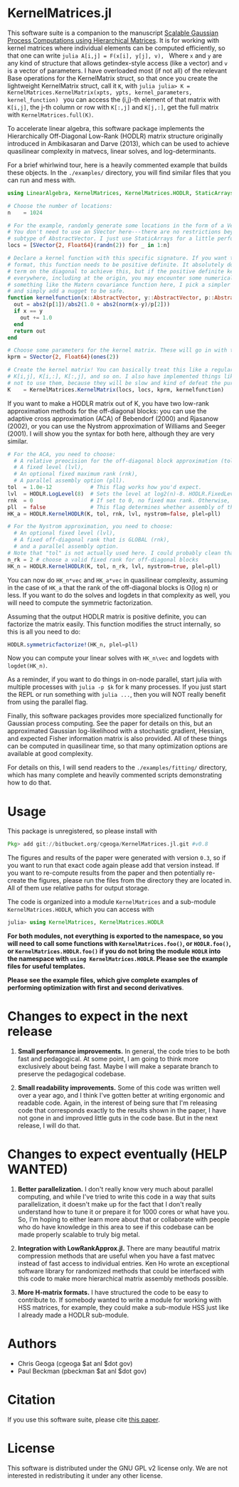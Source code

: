 
# KernelMatrices.jl

This software suite is a companion to the manuscript [Scalable Gaussian Process
Computations using Hierarchical Matrices](https://arxiv.org/abs/1808.03215). It
is for working with kernel matrices where individual elements can be computed
efficiently, so that one can write ```julia A[i,j] = F(x[i], y[j], v), ``` Where
`x` and `y` are any kind of structure that allows getindex-style access (like a
vector) and `v` is a vector of parameters.  I have overloaded most (if not all)
of the relevant Base operations for the KernelMatrix struct, so that once you
create the lightweight KernelMatrix struct, call it `K`, with ```julia julia> K
= KernelMatrices.KernelMatrix(xpts, ypts, kernel_parameters, kernel_function)
``` you can access the (i,j)-th element of that matrix with `K[i,j]`, the j-th
column or row with `K[:,j]` and `K[j,:]`, get the full matrix with
`KernelMatrices.full(K)`. 

To accelerate linear algebra, this software package implements the
Hierarchically Off-Diagonal Low-Rank (HODLR) matrix structure originally
introduced in Ambikasaran and Darve (2013), which can be used to achieve
quasilinear complexity in matvecs, linear solves, and log-determinants.

For a brief whirlwind tour, here is a heavily commented example that builds
these objects. In the `./examples/` directory, you will find similar files that
you can run and mess with.
```julia
using LinearAlgebra, KernelMatrices, KernelMatrices.HODLR, StaticArrays, NearestNeighbors

# Choose the number of locations:
n    = 1024

# For the example, randomly generate some locations in the form of a Vector{SVector{2, Float64}}.
# You don't need to use an SVector here---there are no restrictions beyond the locations being a
# subtype of AbstractVector. I just use StaticArrays for a little performance boost.
locs = [SVector{2, Float64}(randn(2)) for _ in 1:n]

# Declare a kernel function with this specific signature. If you want to use the HODLR matrix
# format, this function needs to be positive definite. It absolutely does NOT need a nugget-like
# term on the diagonal to achieve this, but if the positive definite kernelfunction is analytic
# everywhere, including at the origin, you may encounter some numerical problems. To avoid writing
# something like the Matern covariance function here, I pick a simpler positive definite function
# and simply add a nugget to be safe.
function kernelfunction(x::AbstractVector, y::AbstractVector, p::AbstractVector{T})::T where{T<:Number}
  out = abs2(p[1])/abs2(1.0 + abs2(norm(x-y)/p[2]))
  if x == y
    out += 1.0
  end
  return out
end

# Choose some parameters for the kernel matrix. These will go in with the p argument in kernelfunction.
kprm = SVector{2, Float64}(ones(2))

# Create the kernel matrix! You can basically treat this like a regular array and do things like
# K[i,j], K[i,:], K[:,j], and so on. I also have implemented things like K*vec, but I encourage you
# not to use them, because they will be slow and kind of defeat the purpose.
K    = KernelMatrices.KernelMatrix(locs, locs, kprm, kernelfunction)
```
If you want to make a HODLR matrix out of K, you have two low-rank approximation
methods for the off-diagonal blocks: you can use the adaptive cross
approximation (ACA) of Bebendorf (2000) and Rjasanow (2002), or you can use the
Nystrom approximation of Williams and Seeger (2001). I will show you the syntax
for both here, although they are very similar.

```julia
# For the ACA, you need to choose:
  # A relative preocision for the off-diagonal block approximation (tol),
  # A fixed level (lvl),
  # An optional fixed maximum rank (rnk),
  # A parallel assembly option (pll).
tol  = 1.0e-12            # This flag works how you'd expect.
lvl  = HODLR.LogLevel(8)  # Sets the level at log2(n)-8. HODLR.FixedLevel(k) also exists and works how you'd expect.
rnk  = 0                  # If set to 0, no fixed max rank. Otherwise, this arg works as you'd expect.
pll  = false              # This flag determines whether assembly of the matrix is done in parallel.
HK_a = HODLR.KernelHODLR(K, tol, rnk, lvl, nystrom=false, plel=pll)

# For the Nystrom approximation, you need to choose:
  # An optional fixed level (lvl),
  # A fixed off-diagonal rank that is GLOBAL (rnk),
  # and a parallel assembly option.
# Note that "tol" is not actually used here. I could probably clean that code up some day.
n_rk = 2 # choose a valid fixed rank for off-diagonal blocks
HK_n = HODLR.KernelHODLR(K, tol, n_rk, lvl, nystrom=true, plel=pll)
```
You can now do `HK_n*vec` and `HK_a*vec` in quasilinear complexity, assuming in
the case of `HK_a` that the rank of the off-diagonal blocks is O(log n) or less.
If you want to do the solves and logdets in that complexity as well, you will
need to compute the symmetric factorization.

Assuming that the output HODLR matrix is positive definite, you can factorize
the matrix easily.  This function modifies the struct internally, so this is all
you need to do:
```julia
HODLR.symmetricfactorize!(HK_n, plel=pll)
```
Now you can compute your linear solves with `HK_n\vec` and logdets with
`logdet(HK_n)`.

As a reminder, if you want to do things in on-node parallel, start julia with
multiple processes with `julia -p $k` for k many processes. If you just start
the REPL or run something with `julia ...`, then you will NOT really benefit
from using the parallel flag.

Finally, this software packages provides more specialized functionally for
Gaussian process computing. See the paper for details on this, but an
approximated Gaussian log-likelihood with a stochastic gradient, Hessian, and
expected Fisher information matrix is also provided. All of these things can be
computed in quasilinear time, so that many optimization options are available at
good complexity.

For details on this, I will send readers to the `./examples/fitting/` directory,
which has many complete and heavily commented scripts demonstrating how to do
that.


# Usage
This package is unregistered, so please install with
```julia
Pkg> add git://bitbucket.org/cgeoga/KernelMatrices.jl.git #v0.8
```
The figures and results of the paper were generated with version `0.3`, so if
you want to run that exact code again please add that version instead. If you
want to re-compute results from the paper and then potentially re-create the
figures, please run the files from the directory they are located in. All of
them use relative paths for output storage.

The code is organized into a module `KernelMatrices` and a sub-module
`KernelMatrices.HODLR`, which you can access with
```julia
julia> using KernelMatrices, KernelMatrices.HODLR
```
**For both modules, not everything is exported to the namespace, so you will
need to call some functions with `KernelMatrices.foo()`, or `HODLR.foo()`, or
`KernelMatrices.HODLR.foo()` if you do not bring the module `HODLR` into the
namespace with `using KernelMatrices.HODLR`. Please see the example files for
useful templates.**

**Please see the example files, which give complete examples of performing
optimization with first and second derivatives**.


# Changes to expect in the next release

1. **Small performance improvements.** In general, the code tries to be both fast and
   pedagogical. At some point, I am going to think more exclusively about being fast. Maybe I will
   make a separate branch to preserve the pedagogical codebase.

2. **Small readability improvements.** Some of this code was written well over a year ago, and I
   think I've gotten better at writing ergonomic and readable code. Again, in the interest of being
   sure that I'm releasing code that corresponds exactly to the results shown in the paper, I have
   not gone in and improved little guts in the code base. But in the next release, I will do that.


# Changes to expect eventually (HELP WANTED)

1. **Better parallelization.** I don't really know very much about parallel computing, and while
   I've tried to write this code in a way that suits parallelization, it doesn't make up for the
   fact that I don't really understand how to tune it or prepare it for 1000 cores or what have you.
   So, I'm hoping to either learn more about that or collaborate with people who do have knowledge
   in this area to see if this codebase can be made properly scalable to truly big metal.

2. **Integration with LowRankApprox.jl.** There are many beautiful matrix compression methods that
   are useful when you have a fast matvec instead of fast access to individual entries. Ken Ho wrote
   an exceptional software library for randomized methods that could be interfaced with this code to
   make more hierarchical matrix assembly methods possible. 

3. **More H-matrix formats.** I have structured the code to be easy to contribute to. If somebody
   wanted to write a module for working with HSS matrices, for example, they could make a sub-module
   HSS just like I already made a HODLR sub-module. 


# Authors

* Chris Geoga (cgeoga $at anl $dot gov)
* Paul Beckman (pbeckman $at anl $dot gov)


# Citation

If you use this software suite, please cite [this paper](https://doi.org/10.1080/10618600.2019.1652616).


# License

This software is distributed under the GNU GPL v2 license only. We are not
interested in redistributing it under any other license.


